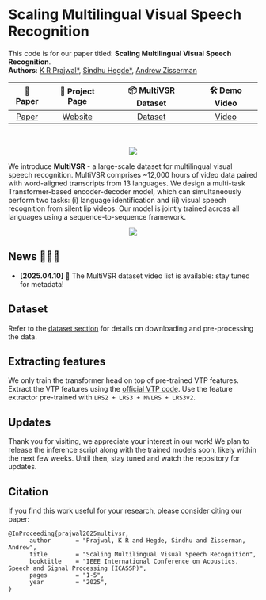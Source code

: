# Scaling Multilingual Visual Speech Recognition

This code is for our paper titled: **Scaling Multilingual Visual Speech Recognition**.<br />
**Authors**: [K R Prajwal*](https://www.robots.ox.ac.uk/~prajwal/), [Sindhu Hegde*](https://sindhu-hegde.github.io), [Andrew Zisserman](https://scholar.google.com/citations?hl=en&user=UZ5wscMAAAAJ) 

|   📝 Paper   |   📑 Project Page    |  📦 MultiVSR Dataset | 🛠 Demo Video  | 
|:-----------:|:-------------------:|:------------------:|:------------------:|
| [Paper](https://ieeexplore.ieee.org/document/10890395) | [Website](https://www.robots.ox.ac.uk/~vgg/research/multivsr/) | [Dataset](https://huggingface.co/datasets/sindhuhegde/multivsr) | [Video](https://www.youtube.com/watch?v=-vNss3I1q3M) | 
<br />

<p align="center">
    <img src="dataset/dataset_teaser.gif"/>
</p>

We introduce **MultiVSR** - a large-scale dataset for multilingual visual speech recognition. MultiVSR comprises ~12,000 hours of video data paired with word-aligned transcripts from 13 languages. We design a multi-task Transformer-based encoder-decoder model, which can simultaneously perform two tasks: (i) language identification and (ii) visual speech recognition from silent lip videos. Our model is jointly trained across all languages using a sequence-to-sequence framework.

<p align="center">
    <img src="https://www.robots.ox.ac.uk/~vgg/research/multivsr/assets/videos/architecture.gif"/>
</p>

## News 🚀🚀🚀

- **[2025.04.10]** 🎥 The MultiVSR dataset video list is available: stay tuned for metadata!


## Dataset

Refer to the [dataset section](https://github.com/Sindhu-Hegde/multivsr/tree/master/dataset) for details on downloading and pre-processing the data.

## Extracting features

We only train the transformer head on top of pre-trained VTP features. Extract the VTP features using the [official VTP code](https://github.com/prajwalkr/vtp?tab=readme-ov-file#feature-extraction). Use the feature extractor pre-trained with `LRS2 + LRS3 + MVLRS + LRS3v2`. 

## Updates

Thank you for visiting, we appreciate your interest in our work! We plan to release the inference script along with the trained models soon, likely within the next few weeks. Until then, stay tuned and watch the repository for updates.

## Citation

If you find this work useful for your research, please consider citing our paper:

```
@InProceeding{prajwal2025multivsr,
      author       = "Prajwal, K R and Hegde, Sindhu and Zisserman, Andrew",
      title        = "Scaling Multilingual Visual Speech Recognition",
      booktitle    = "IEEE International Conference on Acoustics, Speech and Signal Processing (ICASSP)", 
      pages        = "1-5",
      year         = "2025",
}
```
